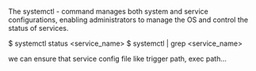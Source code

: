 The systemctl - command manages both system and service configurations, enabling administrators to manage the OS and control the status of services.

$ systemctl status <service_name>
$ systemctl | grep <service_name>

we can ensure that service config file like trigger path, exec path...